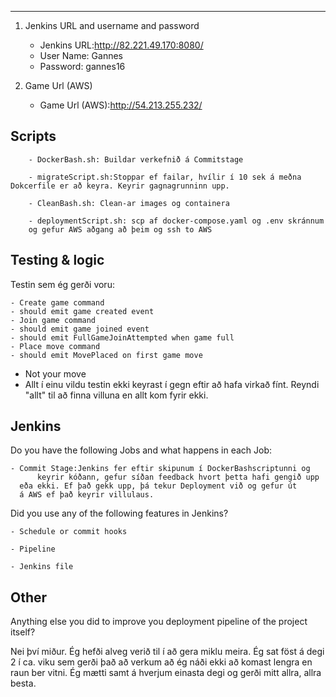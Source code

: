 ----

1. Jenkins URL and username and password

	- Jenkins URL:http://82.221.49.170:8080/
	- User Name: Gannes
	- Password: gannes16  

2. Game Url (AWS)

	- Game Url (AWS):http://54.213.255.232/

## Scripts

        - DockerBash.sh: Buildar verkefnið á Commitstage

        - migrateScript.sh:Stoppar ef failar, hvílir í 10 sek á meðna Dokcerfile er að keyra. Keyrir gagnagrunninn upp.    

        - CleanBash.sh: Clean-ar images og containera

        - deploymentScript.sh: scp af docker-compose.yaml og .env skránnum
        og gefur AWS aðgang að þeim og ssh to AWS

## Testing & logic

Testin sem ég gerði voru:

	- Create game command
	- should emit game created event
	- Join game command
	- should emit game joined event
	- should emit FullGameJoinAttempted when game full
	- Place move command
	- should emit MovePlaced on first game move
  - Not your move
  - Allt í einu vildu testin ekki keyrast í gegn eftir að hafa virkað fínt. Reyndi
  "allt" til að finna villuna en allt kom fyrir ekki. 

## Jenkins

Do you have the following Jobs and what happens in each Job:

	- Commit Stage:Jenkins fer eftir skipunum í DockerBashscriptunni og
          keyrir kóðann, gefur síðan feedback hvort þetta hafi gengið upp
	  eða ekki. Ef það gekk upp, þá tekur Deployment við og gefur út
	  á AWS ef það keyrir villulaus.  

Did you use any of the following features in Jenkins?

	- Schedule or commit hooks

	- Pipeline

	- Jenkins file

## Other

Anything else you did to improve you deployment pipeline of the project itself?

Nei því miður. Ég hefði alveg verið til í að gera miklu meira. Ég sat
föst á degi 2 í ca. viku sem gerði það að verkum að ég náði ekki að komast lengra
en raun ber vitni. Ég mætti samt á hverjum einasta degi og gerði mitt allra,
allra besta.
